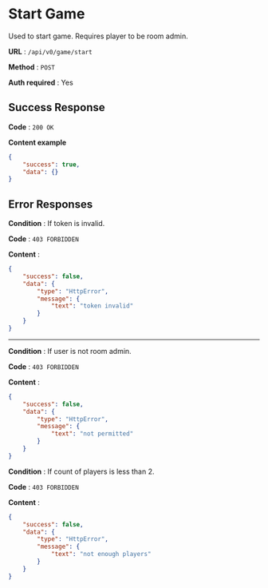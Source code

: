 # Start Game

Used to start game. Requires player to be room admin.

**URL** : `/api/v0/game/start`

**Method** : `POST`

**Auth required** : Yes

## Success Response

**Code** : `200 OK`

**Content example**

```json
{
    "success": true,
    "data": {}
}
```

## Error Responses

**Condition** : If token is invalid.

**Code** : `403 FORBIDDEN`

**Content** :

```json
{
    "success": false,
    "data": {
        "type": "HttpError",
        "message": {
            "text": "token invalid"
        }
    }
}
```

---

**Condition** : If user is not room admin.

**Code** : `403 FORBIDDEN`

**Content** :

```json
{
    "success": false,
    "data": {
        "type": "HttpError",
        "message": {
            "text": "not permitted"
        }
    }
}

```

**Condition** : If count of players is less than 2.

**Code** : `403 FORBIDDEN`

**Content** :

```json
{
    "success": false,
    "data": {
        "type": "HttpError",
        "message": {
            "text": "not enough players"
        }
    }
}
```